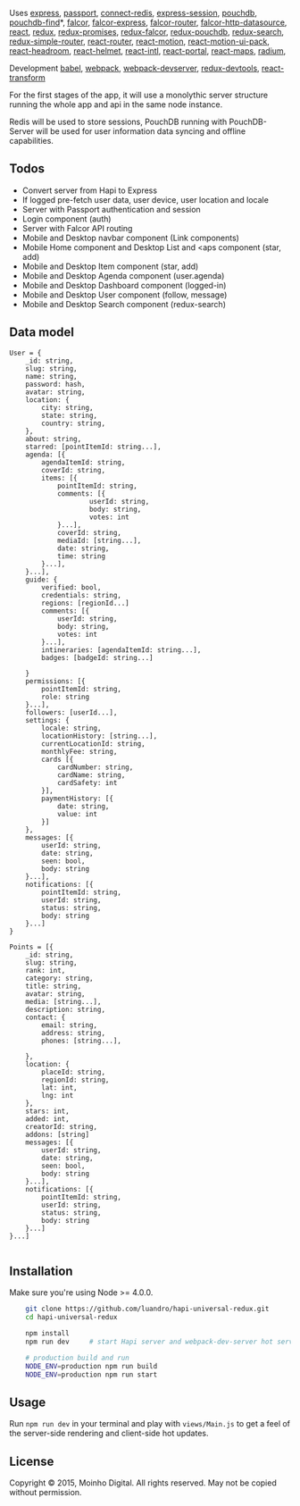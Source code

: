 Uses
[express](),
[passport](),
[connect-redis](),
[express-session](),
[pouchdb](),
[pouchdb-find]()*,
[falcor](),
[falcor-express](),
[falcor-router](),
[falcor-http-datasource](?),
[react](),
[redux](),
[redux-promises](?),
[redux-falcor](https://github.com/ekosz/redux-falcor),
[redux-pouchdb](),
[redux-search](),
[redux-simple-router](),
[react-router](),
[react-motion](),
[react-motion-ui-pack](?),
[react-headroom](),
[react-helmet](),
[react-intl](?),
[react-portal](),
[react-maps](?),
[radium](),

Development
[babel](),
[webpack](),
[webpack-devserver](),
[redux-devtools](),
[react-transform]()



For the first stages of the app, it will use a monolythic server structure running the whole app and api in the same node instance.

Redis will be used to store sessions, PouchDB running with PouchDB-Server will be used for user information data syncing and offline capabilities.




## Todos
- Convert server from Hapi to Express
- If logged pre-fetch user data, user device, user location and locale
- Server with Passport authentication and session
- Login component (auth)
- Server with Falcor API routing
- Mobile and Desktop navbar component (Link components)
- Mobile Home component and Desktop List and <aps component (star, add)
- Mobile and Desktop Item component (star, add)
- Mobile and Desktop Agenda component (user.agenda)
- Mobile and Desktop Dashboard component (logged-in)
- Mobile and Desktop User component (follow, message)
- Mobile and Desktop Search component (redux-search)


## Data model
```
User = {
	_id: string,
	slug: string,
	name: string,
	password: hash,
	avatar: string,
	location: {
		city: string,
		state: string,
		country: string,
	},
	about: string,
	starred: [pointItemId: string...],
	agenda: [{
		agendaItemId: string,
		coverId: string,
		items: [{
			pointItemId: string,
			comments: [{
					userId: string,
					body: string,
					votes: int
			}...],
			coverId: string,
			mediaId: [string...],
			date: string,
			time: string
		}...],
	}...],
	guide: {
		verified: bool,
		credentials: string,
		regions: [regionId...]
		comments: [{
			userId: string,
			body: string,
			votes: int
		}...],
		intineraries: [agendaItemId: string...],
		badges: [badgeId: string...]

	}
	permissions: [{
		pointItemId: string,
		role: string
	}...],
	followers: [userId...],
	settings: {
		locale: string,
		locationHistory: [string...],
		currentLocationId: string,
		monthlyFee: string,
		cards [{
			cardNumber: string,
			cardName: string,
			cardSafety: int
		}],
		paymentHistory: [{
			date: string,
			value: int
		}]
	},
	messages: [{
		userId: string,
		date: string,
		seen: bool,
		body: string
	}...],
	notifications: [{
		pointItemId: string,
		userId: string,
		status: string,
		body: string
	}...]
}

Points = [{
	_id: string,
	slug: string,
	rank: int,
	category: string,
	title: string,
	avatar: string,
	media: [string...],
	description: string,
	contact: {
		email: string,
		address: string,
		phones: [string...],

	},
	location: {
		placeId: string,
		regionId: string,
		lat: int,
		lng: int
	},
	stars: int,
	added: int,
	creatorId: string,
	addons: [string]
	messages: [{
		userId: string,
		date: string,
		seen: bool,
		body: string
	}...],
	notifications: [{
		pointItemId: string,
		userId: string,
		status: string,
		body: string
	}...]
}...]


```

## Installation

Make sure you're using Node >= 4.0.0.

```bash
	git clone https://github.com/luandro/hapi-universal-redux.git
	cd hapi-universal-redux

	npm install
	npm run dev     # start Hapi server and webpack-dev-server hot server

	# production build and run
	NODE_ENV=production npm run build
	NODE_ENV=production npm run start
```

## Usage

Run `npm run dev` in your terminal and play with `views/Main.js` to get a feel of
the server-side rendering and client-side hot updates.


## License

Copyright © 2015, Moinho Digital. All rights reserved. May not be copied without permission.
